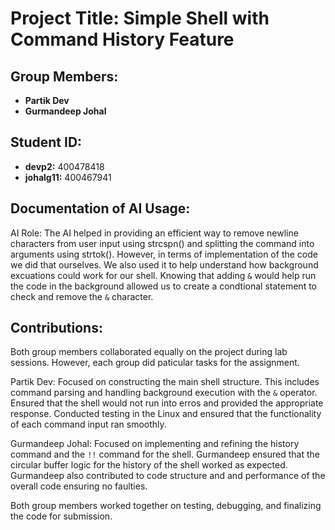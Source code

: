 

# Project Title: Simple Shell with Command History Feature

## Group Members:
- **Partik Dev** 
- **Gurmandeep Johal**

## Student ID:
- **devp2:** 400478418
- **johalg11:** 400467941

## Documentation of AI Usage:
AI Role: The AI helped in providing an efficient way to remove newline characters from user input using strcspn() and splitting the command into arguments using strtok(). However, in terms of implementation of the code we did that ourselves. We also used it to help understand how background excuations could work for our shell. Knowing that adding `&` would help run the code in the background allowed us to create a condtional statement to check and remove the `&` character. 

## Contributions:

Both group members collaborated equally on the project during lab sessions. However, each group did paticular tasks for the assignment.

Partik Dev: Focused on constructing the main shell structure. This includes command parsing and handling background execution with the `&` operator. Ensured that the shell would not run into erros and provided the appropriate response. Conducted testing in the Linux and ensured that the functionality of each command input ran smoothly.

Gurmandeep Johal: Focused on implementing and refining the history command and the `!!` command for the shell. Gurmandeep ensured that the circular buffer logic for the history of the shell worked as expected. Gurmandeep also contributed to code structure and and performance of the overall code ensuring no faulties.

Both group members worked together on testing, debugging, and finalizing the code for submission.
